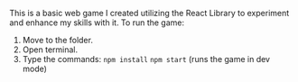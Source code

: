 
This is a basic web game I created utilizing the React Library to experiment and enhance my skills with it.
To run the game:
1. Move to the folder.
2. Open terminal.
3.  Type the commands:
 ```npm install```
 ```npm start``` (runs the game in dev mode)
